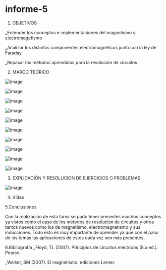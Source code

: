 # informe-5
1. OBJETIVOS

_Entender los conceptos e implementaciones del magnetismo y electromagetismo

_Analizar los distintos componentes electromagnéticos junto con la ley de Faraday

_Repasar los métodos aprendidos para la resolución de circuitos

2. MARCO TEÓRICO

![image](https://user-images.githubusercontent.com/116760257/209416171-49c631f5-60b4-49bb-9bbc-53bbb9e55ee9.png)

![image](https://user-images.githubusercontent.com/116760257/209416181-d030ceaf-1401-4fb3-80ba-9dbdda2b6bfc.png)

![image](https://user-images.githubusercontent.com/116760257/209416185-03f24b2a-ea0a-477e-898a-8c0e34cd407d.png)

![image](https://user-images.githubusercontent.com/116760257/209416187-295cca5a-4151-4990-a847-6bbe9355f426.png)

![image](https://user-images.githubusercontent.com/116760257/209416193-3cd2026f-9923-4fa7-8af9-fd5b855cd0d7.png)

![image](https://user-images.githubusercontent.com/116760257/209416197-dfecbe92-6edb-420e-b385-4311e8db950d.png)

![image](https://user-images.githubusercontent.com/116760257/209416199-d36a072f-41a9-468f-b409-9a4c7d98d724.png)

![image](https://user-images.githubusercontent.com/116760257/209416208-a58caa4f-a170-4ef6-a677-4fdf1579fbfd.png)

![image](https://user-images.githubusercontent.com/116760257/209416210-2e92bf53-e843-4ad1-bf75-e45d43ccf50f.png)

![image](https://user-images.githubusercontent.com/116760257/209416214-f985cdd4-0d1d-462a-aa83-02e2d92f93bb.png)

3. EXPLICACIÓN Y RESOLUCIÓN DE EJERCICIOS O PROBLEMAS

![image](https://user-images.githubusercontent.com/116760257/209416254-d9c2c53c-e9f5-46dc-a01e-ceff51dab43a.png)





















































4) Vídeo

5.Conclusiones

Con la realización de esta tarea se pudo tener presentes muchos conceptos ya vistos como el caso de los métodos de resolución de circuitos y otros tantos nuevos como los de magnetismo, electromagnetismo y sus inducciones. Todo esto es muy importante de aprender ya que con el paso de los temas las aplicaciones de estos cada vez son más presentes.

6.Bibliografía _Floyd, TL (2007). Principios de circuitos eléctricos (8.a ed.). Pearso

_Walker, SM (2007). El magnetismo. ediciones Lerner.
